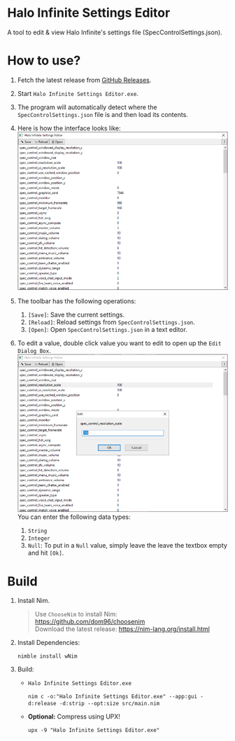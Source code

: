 # Halo Infinite Settings Editor
 A tool to edit & view Halo Infinite's settings file (SpecControlSettings.json).

# How to use?
1. Fetch the latest release from [GitHub Releases](https://github.com/Aetopia/Halo-Infinite-Settings-Editor/releases).
2. Start `Halo Infinite Settings Editor.exe`.
3. The program will automatically detect where the `SpecControlSettings.json` file is and then load its contents.
4. Here is how the interface looks like:
    ![HaloInfSetEdit](images/HaloInfSetEdit.png)

5. The toolbar has the following operations:
    1. `[Save]`: Save the current settings.
    2. `[Reload]`: Reload settings from `SpecControlSettings.json`.
    3. `[Open]`: Open `SpecControlSettings.json` in a text editor.

6. To edit a value, double click value you want to edit to open up the `Edit Dialog Box`.
    ![HaloInfSetEdit](images/HaloInfSetEditDialog.png)
    You can enter the following data types:
    1. `String`
    2. `Integer`
    3. `Null`: To put in a `Null` value, simply leave the leave the textbox empty and hit `[Ok]`.

# Build
1. Install Nim. 
    > Use `ChooseNim` to install Nim: https://github.com/dom96/choosenim              
    Download the latest release: https://nim-lang.org/install.html      

2. Install Dependencies:

    ```
    nimble install wNim
    ```

3. Build:
    - `Halo Infinite Settings Editor.exe`
        ```
        nim c -o:"Halo Infinite Settings Editor.exe" --app:gui -d:release -d:strip --opt:size src/main.nim
        ```
    - **Optional:** Compress using UPX!
        ```
        upx -9 "Halo Infinite Settings Editor.exe"
        ```